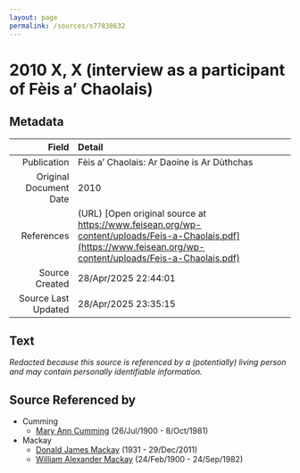 ```yaml
---
layout: page
permalink: /sources/s77838632
---
```


# 2010 X, X (interview as a participant of Fèis a’ Chaolais)

## Metadata

Field | Detail
---:|:---
Publication | Fèis a’ Chaolais: Ar Daoine is Ar Dùthchas
Original Document Date | 2010
References | (URL) [Open original source at https://www.feisean.org/wp-content/uploads/Feis-a-Chaolais.pdf](https://www.feisean.org/wp-content/uploads/Feis-a-Chaolais.pdf)
Source Created | 28/Apr/2025 22:44:01
Source Last Updated | 28/Apr/2025 23:35:15

## Text

_Redacted because this source is referenced by a (potentially) living person and may contain personally identifiable information._

## Source Referenced by

* Cumming
  * [Mary Ann Cumming](../people/@48241984@-mary-ann-cumming-b1900-7-26-d1981-10-8.md) (26/Jul/1900 - 8/Oct/1981)
* Mackay
  * [Donald James Mackay](../people/@43065376@-donald-james-mackay-b1931-d2011-12-29.md) (1931 - 29/Dec/2011)
  * [William Alexander Mackay](../people/@9383584@-william-alexander-mackay-b1900-2-24-d1982-9-24.md) (24/Feb/1900 - 24/Sep/1982)
